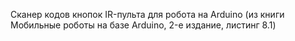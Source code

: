 Сканер кодов кнопок IR-пульта для робота на Arduino (из книги Мобильные роботы на базе Arduino, 2-е издание, листинг 8.1)